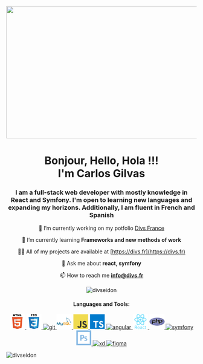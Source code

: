 <p align="center">
<img  height="350" width="550" src="https://cdn.midjourney.com/af98844b-ae83-4de3-806f-cf7b358505a2/0_2.png">
</p>
<!-- Header -->
<h1 align="center">
Bonjour, Hello, Hola !!!
<br>
I'm Carlos Gilvas
</h1>

<!-- Titre accrochante -->
<h3 align="center"> 
I am a full-stack web developer with mostly knowledge in React and Symfony. I'm open to learning new languages and expanding my horizons. Additionally, I am fluent in French and Spanish

</h3>

<div align="center">

🔭 I’m currently working on my potfolio [Divs France](https://divs.fr)

🌱 I’m currently learning **Frameworks and new methods of work**

👨‍💻 All of my projects are available at [https://divs.fr](https://divs.fr)

💬 Ask me about **react, symfony**

📫 How to reach me **info@divs.fr**

<img class="img-lang" align="center" src="https://github-readme-stats.vercel.app/api/top-langs?username=divseidon&show_icons=true&locale=en&layout=compact" alt="divseidon" />
</div>



<div align="center">
<h4 align="center">Languages and Tools:</h4>
 <a href="https://www.w3.org/html/" target="_blank" rel="noreferrer"> <img src="https://raw.githubusercontent.com/devicons/devicon/master/icons/html5/html5-original-wordmark.svg" alt="html5" width="40" height="40"/> </a>
<a href="https://www.w3schools.com/css/" target="_blank" rel="noreferrer"> <img src="https://raw.githubusercontent.com/devicons/devicon/master/icons/css3/css3-original-wordmark.svg" alt="css3" width="40" height="40"/> </a>
<a href="https://git-scm.com/" target="_blank" rel="noreferrer"> <img src="https://www.vectorlogo.zone/logos/git-scm/git-scm-icon.svg" alt="git" width="40" height="40"/> </a>
 <a href="https://www.mysql.com/" target="_blank" rel="noreferrer"> <img src="https://raw.githubusercontent.com/devicons/devicon/master/icons/mysql/mysql-original-wordmark.svg" alt="mysql" width="40" height="40"/> </a>
<a href="https://developer.mozilla.org/en-US/docs/Web/JavaScript" target="_blank" rel="noreferrer"> <img src="https://raw.githubusercontent.com/devicons/devicon/master/icons/javascript/javascript-original.svg" alt="javascript" width="40" height="40"/> </a> 
<a href="https://www.typescriptlang.org/" target="_blank" rel="noreferrer"> <img src="https://raw.githubusercontent.com/devicons/devicon/master/icons/typescript/typescript-original.svg" alt="typescript" width="40" height="40"/> </a> 
<a href="https://angular.io" target="_blank" rel="noreferrer"> <img src="https://angular.io/assets/images/logos/angular/angular.svg" alt="angular" width="40" height="40"/> </a>
<a href="https://reactjs.org/" target="_blank" rel="noreferrer"> <img src="https://raw.githubusercontent.com/devicons/devicon/master/icons/react/react-original-wordmark.svg" alt="react" width="40" height="40"/> </a>
<a href="https://www.php.net" target="_blank" rel="noreferrer"> <img src="https://raw.githubusercontent.com/devicons/devicon/master/icons/php/php-original.svg" alt="php" width="40" height="40"/> </a> 
<a href="https://symfony.com" target="_blank" rel="noreferrer"> <img src="https://symfony.com/logos/symfony_black_03.svg" alt="symfony" width="40" height="40"/> </a>
<a href="https://www.photoshop.com/en" target="_blank" rel="noreferrer"> <img src="https://raw.githubusercontent.com/devicons/devicon/master/icons/photoshop/photoshop-line.svg" alt="photoshop" width="40" height="40"/> </a>
<a href="https://www.adobe.com/products/xd.html" target="_blank" rel="noreferrer"> <img src="https://cdn.worldvectorlogo.com/logos/adobe-xd.svg" alt="xd" width="40" height="40"/> </a>
<a href="https://www.figma.com/" target="_blank" rel="noreferrer"> <img src="https://www.vectorlogo.zone/logos/figma/figma-icon.svg" alt="figma" width="40" height="40"/> </a>

</div>



<!-- Visites de profil -->

<p class="visitors" align="left"> <img src="https://komarev.com/ghpvc/?username=divseidon&label=Profile%20views&color=0e75b6&style=flat" alt="divseidon" /> </p>


